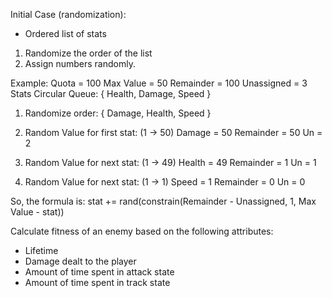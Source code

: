 Initial Case (randomization):
 - Ordered list of stats
1. Randomize the order of the list
2. Assign numbers randomly.

Example:
Quota = 100
Max Value = 50
Remainder = 100
Unassigned = 3
Stats Circular Queue: { Health, Damage, Speed }

1. Randomize order:
{ Damage, Health, Speed }

2. Random Value for first stat: (1 -> 50)
Damage = 50
Remainder = 50
Un = 2

3. Random Value for next stat: (1 -> 49)
Health = 49
Remainder = 1
Un = 1

4. Random Value for next stat: (1 -> 1)
Speed = 1
Remainder = 0
Un = 0

So, the formula is: 
stat += rand(constrain(Remainder - Unassigned, 1, Max Value - stat))

Calculate fitness of an enemy based on the following attributes:

- Lifetime
- Damage dealt to the player
- Amount of time spent in attack state
- Amount of time spent in track state
